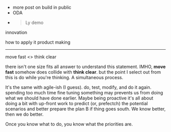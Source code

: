 - more post on build in public
- ODA
- > Ly demo 


innovation

how to apply it
product making 


---

move fast <> think clear

there isn't one size fits all answer to understand this statement. IMHO, **move fast** somehow does collide with **think clear**. but the point I select out from this is do while you're thinking. A simultaneous process. 

It's the same with agile-ish (I guess). do, test, modify, and do it again. spending too much time fine tuning something may prevents us from doing what we should have done earlier. Maybe being proactive it's all about doing a bit with up-front work to predict (or, prefectch) the potential scenarios and better prepare the plan B if thing goes south. 
We know better, then we do better. 

Once you know what to do, you know what the priorities are. 